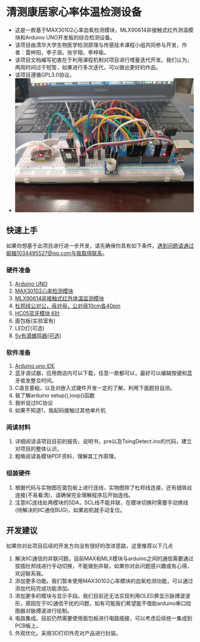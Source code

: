 # 清测康居家心率体温检测设备
 + 这是一款基于MAX30102心率血氧检测模块，MLX90614非接触式红外测温模块和Arduino UNO开发板的综合检测设备。
 + 该项目由清华大学生物医学检测原理与传感技术课程小组共同参与开发，作者：雷梓阳，李子涵，张宇翔，李梓瑜。
 + 该项目文档编写初衷在于利用课程机制对项目进行增量迭代开发。我们认为，两周时间过于短暂，如果进行多次迭代，可以做出更好的作品。
 + 该项目遵循GPL3.0协议。 
 + ![实物图](https://github.com/BertramRay/TsingDetect/blob/main/%E5%AE%9E%E7%89%A9%E5%9B%BE.jpg?raw=true)
## 快速上手
 如果你想基于此项目进行进一步开发，请先确保你具有如下条件。遇到问题请通过邮箱1034495527@qq.com与我取得联系。
### 硬件准备
 1. [Arduino UNO](https://item.taobao.com/item.htm?spm=a1z09.2.0.0.5a472e8d88lSyI&id=584296186027&_u=t2dv10j1b0b7)
 2. [MAX30102心率检测模块](https://item.taobao.com/item.htm?spm=a1z09.2.0.0.5a472e8d88lSyI&id=586401173804&_u=t2dv10j14add)
 3. [MLX90614非接触式红外体温监测模块](https://item.taobao.com/item.htm?spm=a1z09.2.0.0.5a472e8d88lSyI&id=543843511522&_u=t2dv10j10aaa)
 4. [杜邦线公对公，母对母，公对母10cm各40pin](https://item.taobao.com/item.htm?spm=a1z09.2.0.0.5a472e8d88lSyI&id=558182761958&_u=t2dv10j18823)
 5. [HC05蓝牙模块,6针](https://item.taobao.com/item.htm?spm=a1z09.2.0.0.5a472e8d88lSyI&id=583256341221&_u=t2dv10j1b37d)
 6. 面包板(实验室有)
 7. LED灯(可选)
 8. [5v有源蜂鸣器(可选)](https://item.taobao.com/item.htm?spm=a1z09.2.0.0.5a472e8d88lSyI&id=522572589576&_u=t2dv10j1b602)
### 软件准备
 1. [Arduino uno IDE](https://www.arduino.cc/)
 2. 蓝牙调试器，应用商店内可以下载，任意一款都可以，最好可以编辑按键和蓝牙收发整合时间。
 3. C语言基础，以及对嵌入式硬件开发一定的了解，利用下面题目自测。
  1. 我了解arduino setup(),loop()函数
  2. 我听说过IIC协议
  3. 如果不知道1，我起码接触过其他单片机
### 阅读材料
 1. 详细阅读该项目目前的报告，说明书，pre以及TsingDetect.ino的代码，建立对项目的整体认识。
 2. 粗略阅读各模块PDF资料，理解其工作原理。
### 组装硬件
 1. 根据代码与实物图在面包板上进行连线，实物图除了杜邦线连接，还有细铁丝连接(不易看清)，请确保完全理解程序后开始连线。
 2. 注意IIC连线处两模块的SDA，SCL线不能并联，在模块切换时需要手动换线(待解决的IIC通信BUG)，如果宕机就手动复位。
## 开发建议
 如果你对此项目后续的开发方向没有很好的改进思路，这里推荐以下几点
 1. 解决IIC通信的并联问题。目前MAX和MLX模块与arduino之间的通信需要通过拔插杜邦线进行手动切换，不能做到并联，如果你对此问题感兴趣或有心得，欢迎联系我。
 2. 添加更多功能。我们暂未使用MAX30102心率模块的血氧检测功能，可以通过添加代码完成功能添加。
 3. 添加更多的模块与显示手段。我们目前还无法实现利用OLED屏显示脉搏波波形，原因在于IIC通信干扰的问题，如有可能我们希望能不借助arduino串口绘图器对脉搏波进行绘制。
 4. 电路集成。目前仍然需要使用面包板进行电路插接，可以考虑后续统一集成到PCB板上。
 5. 外观优化。采用3D打印外壳对产品进行封装。
